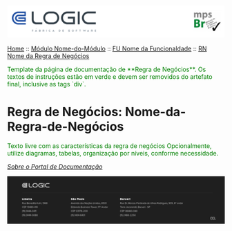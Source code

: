 ![Cabecalho](../../../Index-Anexos/Cabecalho.png)


[Home](../../../Index.md) :: [Módulo Nome-do-Módulo](../../Modulo-Nome-do-Modulo.md) :: [FU Nome da Funcionaldade](../FU-Nome-da-Funcionalidade.md) :: [RN Nome da Regra de Negócios](RN-Nome-da-Regra-de-Negocios.md)


<div style="color:green">
  Template da página de documentação de **Regra de Negócios**.  Os textos de instruções estão em verde e devem ser removidos do artefato final, inclusive as tags `div`.
</div>


# Regra de Negócios: Nome-da-Regra-de-Negócios


<div style="color:green">
  Texto livre com as características da regra de negócios
  Opcionalmente, utilize diagramas, tabelas, organização por níveis, conforme necessidade.
</div>

_[Sobre o Portal de Documentação](../../../About/About.md)_

![Rodape](../../../Index-Anexos/Rodape.png)

